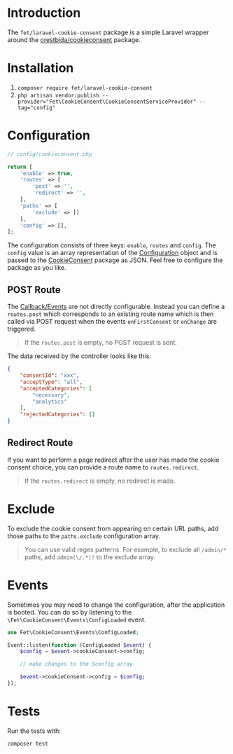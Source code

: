# Introduction

The `fet/laravel-cookie-consent` package is a simple Laravel wrapper around the [orestbida/cookieconsent](https://github.com/orestbida/cookieconsent) package.

# Installation

1. `composer require fet/laravel-cookie-consent`
2. `php artisan vendor:publish --provider="Fet\CookieConsent\CookieConsentServiceProvider" --tag="config"`

# Configuration

```php
// config/cookieconsent.php

return [
    'enable' => true,
    'routes' => [
        'post' => '',
        'redirect' => '',
    ],
    'paths' => [
        'exclude' => []
    ],
    'config' => [],
];
```

The configuration consists of three keys: `enable`, `routes` and `config`. The `config` value is an array representation of the [Configuration](https://cookieconsent.orestbida.com/reference/configuration-reference.html) object and is passed to the [CookieConsent](https://github.com/orestbida/cookieconsent) package as JSON. Feel free to configure the package as you like.

## POST Route
The [Callback/Events](https://cookieconsent.orestbida.com/advanced/callbacks-events.html) are not directly configurable. Instead you can define a `routes.post` which corresponds to an existing route name which is then called via POST request when the events `onFirstConsent` or `onChange` are triggered.

> If the `routes.post` is empty, no POST request is sent.

The data received by the controller looks like this:

```json
{
    "consentId": "xxx",
    "acceptType": "all",
    "acceptedCategories": [
        "necessary",
        "analytics"
    ],
    "rejectedCategories": []
}
```

## Redirect Route
If you want to perform a page redirect after the user has made the cookie consent choice, you can provide a route name to `routes.redirect`.

> If the `routes.redirect` is empty, no redirect is made.

# Exclude
To exclude the cookie consent from appearing on certain URL paths, add those paths to the `paths.exclude` configuration array.

> You can use valid regex patterns. For example, to exclude all `/admin/*` paths, add `admin(\/.*)?` to the exclude array.

# Events

Sometimes you may need to change the configuration, after the application is booted. You can do so by listening to the `\Fet\CookieConsent\Events\ConfigLoaded` event.

```php
use Fet\CookieConsent\Events\ConfigLoaded;

Event::listen(function (ConfigLoaded $event) {
    $config = $event->cookieConsent->config;

    // make changes to the $config array

    $event->cookieConsent->config = $config;
});
```

# Tests
Run the tests with:

```bash
composer test
```
